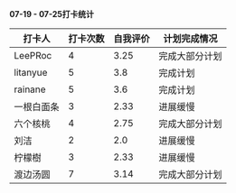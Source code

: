 **07-19 - 07-25打卡统计**

| 打卡人     | 打卡次数 | 自我评价 | 计划完成情况   |
| ---------- | -------- | -------- | -------------- |
|LeePRoc|4|3.25|完成大部分计划|
|litanyue|5|3.8|完成计划|
|rainane|5|3.6|完成计划|
|一根白面条|3|2.33|进展缓慢|
|六个核桃|4|2.75|完成大部分计划|
|刘洁|2|2.0|进展缓慢|
|柠檬樹|3|2.33|进展缓慢|
|渡边汤圆|7|3.14|完成大部分计划|



